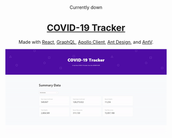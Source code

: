 <p align="center">Currently down</p>
<h1 align="center"><a href="https://covid19-tracker2021.herokuapp.com/">COVID-19 Tracker</a></h1>

<p align="center">
  Made with <a href="https://reactjs.org/docs/hooks-overview.html" target="_blank">React</a>, 
  <a href="https://graphql.org/learn/" target="_blank">GraphQL</a>, 
  <a href="https://www.apollographql.com/docs/react/" target="_blank">Apollo Client</a>, 
  <a href="https://ant.design/docs/react/introduce" target="_blank">Ant Design</a>, 
  and <a href="https://ava.antv.vision/en" target="_blank">AntV</a>.</p>

<div align="center">
  <img src="client/src/images/demo.gif" alt="showcase" />
</div>
